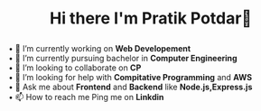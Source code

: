 <h1><p align="center">
Hi there I'm Pratik Potdar👋 
</p></h1>

• 🔭 I’m currently working on **Web Developement** </br>
• 🌱 I’m currently pursuing  bachelor in **Computer Engineering** </br>
• 👯 I’m looking to collaborate on **CP** </br>
• 🤔 I’m looking for help with **Compitative Programming** and **AWS**</br>
• 💬 Ask me about  **Frontend** and **Backend** like **Node.js,Express.js**</br>
• 📫  How to reach me Ping me on **Linkdin**</br>

